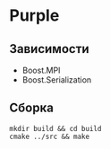 # Purple

## Зависимости

* Boost.MPI
* Boost.Serialization

## Сборка

```
mkdir build && cd build
cmake ../src && make
```

